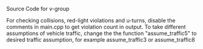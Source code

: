 Source Code for v-group

For checking collisions, red-light violations and u-turns, disable the comments in main.cpp to get violation count in output.
To take different assumptions of vehicle traffic, change the the function "assume_traffic5" to desired traffic assumption, for example assume_traffic3 or assume_traffic8
